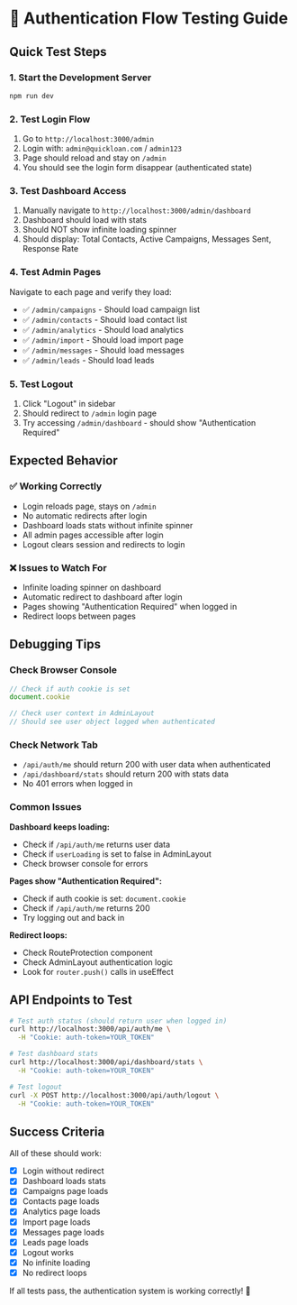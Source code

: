 # 🧪 Authentication Flow Testing Guide

## Quick Test Steps

### 1. Start the Development Server
```bash
npm run dev
```

### 2. Test Login Flow
1. Go to `http://localhost:3000/admin`
2. Login with: `admin@quickloan.com` / `admin123`
3. Page should reload and stay on `/admin`
4. You should see the login form disappear (authenticated state)

### 3. Test Dashboard Access
1. Manually navigate to `http://localhost:3000/admin/dashboard`
2. Dashboard should load with stats
3. Should NOT show infinite loading spinner
4. Should display: Total Contacts, Active Campaigns, Messages Sent, Response Rate

### 4. Test Admin Pages
Navigate to each page and verify they load:
- ✅ `/admin/campaigns` - Should load campaign list
- ✅ `/admin/contacts` - Should load contact list  
- ✅ `/admin/analytics` - Should load analytics
- ✅ `/admin/import` - Should load import page
- ✅ `/admin/messages` - Should load messages
- ✅ `/admin/leads` - Should load leads

### 5. Test Logout
1. Click "Logout" in sidebar
2. Should redirect to `/admin` login page
3. Try accessing `/admin/dashboard` - should show "Authentication Required"

## Expected Behavior

### ✅ Working Correctly
- Login reloads page, stays on `/admin`
- No automatic redirects after login
- Dashboard loads stats without infinite spinner
- All admin pages accessible after login
- Logout clears session and redirects to login

### ❌ Issues to Watch For
- Infinite loading spinner on dashboard
- Automatic redirect to dashboard after login
- Pages showing "Authentication Required" when logged in
- Redirect loops between pages

## Debugging Tips

### Check Browser Console
```javascript
// Check if auth cookie is set
document.cookie

// Check user context in AdminLayout
// Should see user object logged when authenticated
```

### Check Network Tab
- `/api/auth/me` should return 200 with user data when authenticated
- `/api/dashboard/stats` should return 200 with stats data
- No 401 errors when logged in

### Common Issues

**Dashboard keeps loading:**
- Check if `/api/auth/me` returns user data
- Check if `userLoading` is set to false in AdminLayout
- Check browser console for errors

**Pages show "Authentication Required":**
- Check if auth cookie is set: `document.cookie`
- Check if `/api/auth/me` returns 200
- Try logging out and back in

**Redirect loops:**
- Check RouteProtection component
- Check AdminLayout authentication logic
- Look for `router.push()` calls in useEffect

## API Endpoints to Test

```bash
# Test auth status (should return user when logged in)
curl http://localhost:3000/api/auth/me \
  -H "Cookie: auth-token=YOUR_TOKEN"

# Test dashboard stats
curl http://localhost:3000/api/dashboard/stats \
  -H "Cookie: auth-token=YOUR_TOKEN"

# Test logout
curl -X POST http://localhost:3000/api/auth/logout \
  -H "Cookie: auth-token=YOUR_TOKEN"
```

## Success Criteria

All of these should work:
- [x] Login without redirect
- [x] Dashboard loads stats
- [x] Campaigns page loads
- [x] Contacts page loads
- [x] Analytics page loads
- [x] Import page loads
- [x] Messages page loads
- [x] Leads page loads
- [x] Logout works
- [x] No infinite loading
- [x] No redirect loops

If all tests pass, the authentication system is working correctly! 🎉

